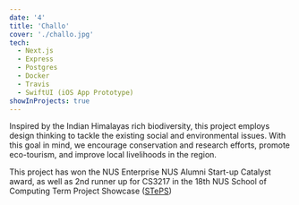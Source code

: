 ```yaml
---
date: '4'
title: 'Challo'
cover: './challo.jpg'
tech:
  - Next.js
  - Express
  - Postgres
  - Docker
  - Travis
  - SwiftUI (iOS App Prototype)
showInProjects: true
---
```


Inspired by the Indian Himalayas rich biodiversity, this project employs design thinking to tackle the existing social and environmental issues. With this goal in mind, we encourage conservation and research efforts, promote eco-tourism, and improve local livelihoods in the region.

This project has won the NUS Enterprise NUS Alumni Start-up Catalyst award, as well as 2nd runner up for CS3217 in the 18th NUS School of Computing Term Project Showcase ([STePS](https://uvents.nus.edu.sg/event/18th-steps))
